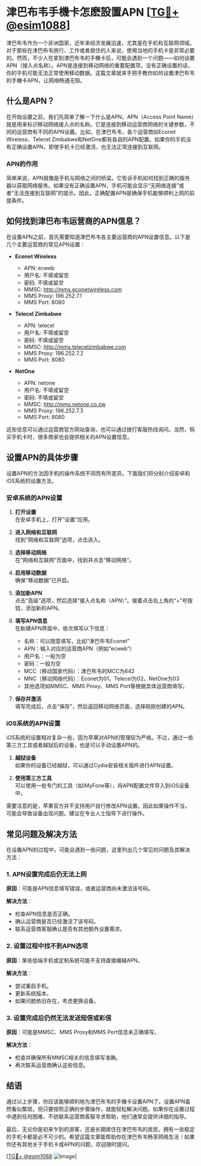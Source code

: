 # 津巴布韦手機卡怎麽設置APN [[TG💪+ @esim1088](https://t.me/s/esim1088)]

津巴布韦作为一个非洲国家，近年来经济发展迅速，尤其是在手机和互联网领域。对于那些在津巴布韦旅行、工作或者居住的人来说，使用当地的手机卡是非常必要的。然而，不少人在拿到津巴布韦的手機卡后，可能会遇到一个问题——如何设置APN（接入点名称）。APN是连接到移动网络的重要配置项，没有正确设置的话，你的手机可能无法正常使用移动数据。这篇文章就来手把手教你如何设置津巴布韦的手機卡APN，让网络畅通无阻。

## 什么是APN？

在开始设置之前，我们先简单了解一下什么是APN。APN（Access Point Name）就是用来标识移动网络接入点的名称。它是连接到移动运营商网络的关键参数，不同的运营商有不同的APN设置。比如，在津巴布韦，各个运营商如Econet Wireless、Telecel Zimbabwe和NetOne都有各自的APN配置。如果你的手机没有正确设置APN，即使手机卡已经激活，也无法正常连接到互联网。

### APN的作用

简单来说，APN就像是手机与网络之间的桥梁。它告诉手机如何找到正确的服务器以获取网络服务。如果没有正确设置APN，手机可能会显示“无网络连接”或者“无法连接到互联网”的提示。因此，正确配置APN是确保手机能够顺利上网的前提条件。

## 如何找到津巴布韦运营商的APN信息？

在设置APN之前，首先需要知道津巴布韦各主要运营商的APN设置信息。以下是几个主要运营商的常见APN设置：

- **Econet Wireless**  
  - APN: ecweb  
  - 用户名: 不填或留空  
  - 密码: 不填或留空  
  - MMSC: http://mms.econetwireless.com  
  - MMS Proxy: 196.252.7.1  
  - MMS Port: 8080  

- **Telecel Zimbabwe**  
  - APN: telecel  
  - 用户名: 不填或留空  
  - 密码: 不填或留空  
  - MMSC: http://mms.telecelzimbabwe.com  
  - MMS Proxy: 196.252.7.2  
  - MMS Port: 8080  

- **NetOne**  
  - APN: netone  
  - 用户名: 不填或留空  
  - 密码: 不填或留空  
  - MMSC: http://mms.netone.co.zw  
  - MMS Proxy: 196.252.7.3  
  - MMS Port: 8080  

这些信息可以通过运营商官方网站查询，也可以通过拨打客服热线询问。当然，购买手机卡时，很多商家也会提供相关的APN设置信息。

## 设置APN的具体步骤

设置APN的方法因手机的操作系统不同而有所差异。下面我们将分别介绍安卓和iOS系统的设置方法。

### 安卓系统的APN设置

1. **打开设置**  
   在安卓手机上，打开“设置”应用。

2. **进入网络和互联网**  
   找到“网络和互联网”选项，点击进入。

3. **选择移动网络**  
   在“网络和互联网”页面中，找到并点击“移动网络”。

4. **启用移动数据**  
   确保“移动数据”已开启。

5. **添加新APN**  
   点击“高级”选项，然后选择“接入点名称（APN）”。接着点击右上角的“+”号按钮，添加新的APN。

6. **填写APN信息**  
   在新建APN界面中，依次填写以下信息：
   - 名称：可以随意填写，比如“津巴布韦Econet”
   - APN：输入对应的运营商APN（例如“ecweb”）
   - 用户名：一般为空
   - 密码：一般为空
   - MCC（移动国家代码）：津巴布韦的MCC为642
   - MNC（移动网络代码）：Econet为01，Telecel为02，NetOne为03
   - 其他选项如MMSC、MMS Proxy、MMS Port等根据具体运营商填写。

7. **保存并激活**  
   填写完成后，点击“保存”，然后返回移动网络页面，选择刚刚创建的APN。

### iOS系统的APN设置

iOS系统的设置相对复杂一些，因为苹果对APN的管理较为严格。不过，通过一些第三方工具或者越狱后的设备，也是可以手动设置APN的。

1. **越狱设备**  
   如果你的设备已经越狱，可以通过Cydia安装相关插件进行APN设置。

2. **使用第三方工具**  
   可以使用一些专门的工具（如iMyFone等），将APN配置文件导入到iOS设备中。

需要注意的是，苹果官方并不支持用户自行修改APN设置，因此如果操作不当，可能会导致设备出现问题。建议在专业人士指导下进行操作。

## 常见问题及解决方法

在设置APN的过程中，可能会遇到一些问题，这里列出几个常见的问题及其解决方法：

### 1. APN设置完成后仍无法上网

**原因**：可能是APN信息填写错误，或者运营商尚未激活该号码。

**解决方法**：
- 检查APN信息是否正确。
- 确认运营商是否已经激活了该号码。
- 联系运营商客服确认是否有其他额外设置需求。

### 2. 设置过程中找不到APN选项

**原因**：某些低端手机或定制系统可能不支持直接编辑APN。

**解决方法**：
- 尝试重启手机。
- 更新系统版本。
- 如果问题依旧存在，考虑更换设备。

### 3. 设置完成后仍然无法发送短信或彩信

**原因**：可能是MMSC、MMS Proxy和MMS Port信息未正确填写。

**解决方法**：
- 检查并确保所有MMSC相关的信息填写准确。
- 再次联系运营商确认这些信息。

## 结语

通过以上步骤，你应该能够顺利地为津巴布韦的手機卡设置APN了。设置APN虽然看似繁琐，但只要按照正确的步骤操作，就能轻松解决问题。如果你在设置过程中遇到任何困难，不妨联系运营商客服寻求帮助，他们通常会提供详细的指导。

最后，无论你是初来乍到的游客，还是长期居住在津巴布韦的居民，拥有一张稳定的手机卡都是必不可少的。希望这篇文章能帮助你在津巴布韦畅享网络生活！如果你还有其他关于手机卡或APN的问题，欢迎随时提问。

[[TG💪+ @esim1088](https://t.me/s/esim1088) ![Image](https://i.postimg.cc/4NQfJmqS/Snipaste-2025-05-13-00-14-12.png)]